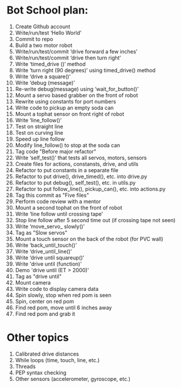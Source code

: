 # Bot School plan:

1. Create Github account  
1. Write/run/test ‘Hello World’  
1. Commit to repo  
1. Build a two motor robot
1. Write/run/test/commit ‘drive forward a few inches’
1. Write/run/test/commit ‘drive then turn right’
1. Write ‘timed_drive ()’ method
1. Write ‘turn right (90 degrees)’ using timed_drive() method
1. Write ‘drive a square()’ 
1. Write ‘debug (message)’
1. Re-write debug(message) using ‘wait_for_button()’
1. Mount a servo based grabber on the front of robot
1. Rewrite using constants for port numbers
1. Write code to pickup an empty soda can
1. Mount a tophat sensor on front right of robot
1. Write ‘line_follow()’ 
1. Test on straight line
1. Test on curving line
1. Speed up line follow 
1. Modify line_follow() to stop at the soda can
1. Tag code "Before major refactor"
1. Write ‘self_test()’ that tests all servos, motors, sensors 
1. Create files for actions, constansts, drive, and utils
1. Refactor to put constants in a separate file
1. Refactor to put drive(), drive_timed(), etc. into drive.py
1. Refactor to put debug(), self_test(), etc. in utils.py
1. Refactor to put follow_line(), pickup_can(), etc. into actions.py
1. Tag this commit as "Five files"
1. Perform code review with a mentor
1. Mount a second tophat on the front of robot
1. Write ‘line follow until crossing tape’ 
1. Stop line follow after 5 second time out (if crossing tape not seen)
1. Write ‘move_servo_ slowly()’
1. Tag as "Slow servos"
1. Mount a touch sensor on the back of the robot (for PVC wall)
1. Write ‘back_until_touch()’
1. Write ‘drive_until_line()’
1. Write ‘drive until squareup()’ 
1. Write 'drive until (function)'
1. Demo 'drive until (ET > 2000)'
1. Tag as "drive until"
1. Mount camera 
1. Write code to display camera data
1. Spin slowly, stop when red pom is seen
1. Spin, center on red pom
1. Find red pom, move until 6 inches away
1. Find red pom and grab it

# Other topics
1. Calibrated drive distances
1. While loops (time, touch, line, etc.)
1. Threads
1. PEP syntax checking
1. Other sensors (accelerometer, gyroscope, etc.)
